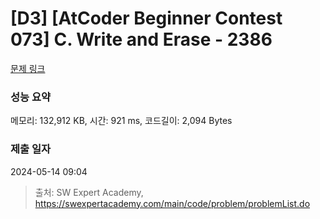 # [D3] [AtCoder Beginner Contest 073] C. Write and Erase - 2386 

[문제 링크](https://swexpertacademy.com/main/code/problem/problemDetail.do?contestProbId=AV6C3DA6AAoDFAU4) 

### 성능 요약

메모리: 132,912 KB, 시간: 921 ms, 코드길이: 2,094 Bytes

### 제출 일자

2024-05-14 09:04



> 출처: SW Expert Academy, https://swexpertacademy.com/main/code/problem/problemList.do